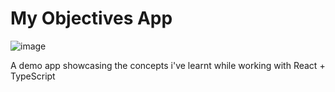 # My Objectives App

![image](https://github.com/skiiyuru/my-objectives/assets/40911055/06186037-3828-4b57-84db-2827484a22b0)

A demo app showcasing the concepts i've learnt while working with React + TypeScript


